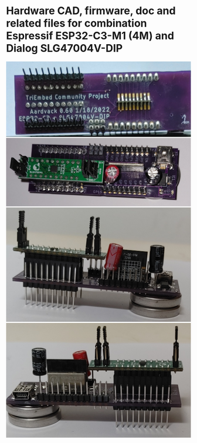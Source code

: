 # Hardware CAD, firmware, doc and related files for combination Espressif ESP32-C3-M1 (4M) and Dialog SLG47004V-DIP
![Aardvark version 0.60 bottom](v0.60/images/aardvark-0.60-bottom.jpg)
![Aardvark version 0.60 top](v0.60/images/aardvark-0.60-top.jpg)
![Aardvark version 0.60 side 1](v0.60/images/aardvark-0.60-side1.jpg)
![Aardvark version 0.60 side 2](v0.60/images/aardvark-0.60-side2.jpg)
